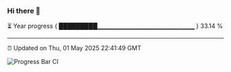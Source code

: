 ### Hi there 👋

⏳ Year progress { █████████▁▁▁▁▁▁▁▁▁▁▁▁▁▁▁▁▁▁▁▁▁ } 33.14 %

---

⏰ Updated on Thu, 01 May 2025 22:41:49 GMT

![Progress Bar CI](https://github.com/IshwaranRudhara/GIT-ACTION/workflows/Progress%20Bar%20CI/badge.svg)
